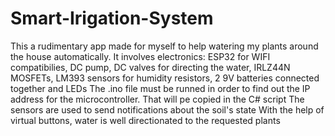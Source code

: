 # Smart-Irigation-System
This a rudimentary app made for myself to help watering my plants around the house automatically.
It involves electronics: ESP32 for WIFI compatibilies, DC pump, DC valves for directing the water, IRLZ44N MOSFETs, LM393 sensors for humidity resistors, 2 9V batteries connected together and LEDs
The .ino file must be runned in order to find out the IP address for the microcontroller. That will pe copied in the C# script
The sensors are used to send notifications about the soil's state
With the help of virtual buttons, water is well directionated to the requested plants

